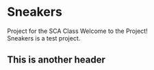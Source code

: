 # Sneakers
Project for the SCA Class
Welcome to the Project!  
Sneakers is a test project.  

## This is another header
